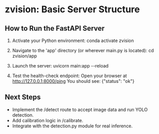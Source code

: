 # zvision: Basic Server Structure

## How to Run the FastAPI Server

1. Activate your Python environment:
   conda activate zvision

2. Navigate to the 'app' directory (or wherever main.py is located):
   cd zvision/app

3. Launch the server:
   uvicorn main:app --reload

4. Test the health-check endpoint:
   Open your browser at http://127.0.0.1:8000/ping
   You should see: {"status": "ok"}

## Next Steps
- Implement the /detect route to accept image data and run YOLO detection.
- Add calibration logic in /calibrate.
- Integrate with the detection.py module for real inference.

